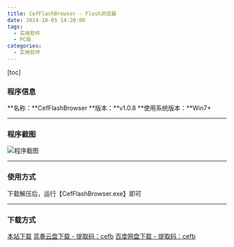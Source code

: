 ```yaml
---
title: CefFlashBrowser - Flash浏览器
date: 2024-10-05 14:20:00
tags:
  - 实用软件
  - PC版
categories:
  - 实用软件
---
```


[toc]

### 程序信息

**名称：**CefFlashBrowser
**版本：**v1.0.8
**使用系统版本：**Win7+

---

### 程序截图

![程序截图](https://cdn.jsdmirror.com/gh/Stoeaves/downsite-images@main/1728109429000.png)

---

### 使用方式

下载解压后，运行【CefFlashBrowser.exe】即可

---

### 下载方式

[本站下载](https://hub.tplus.eu.org/Niomaor/dlfiles/raw/master/CefFlashBrowser.7z)
[蓝奏云盘下载 - 提取码：cefb](https://wwqd.lanzoul.com/igFrt2boj6kd)
[百度网盘下载 - 提取码：cefb](https://pan.baidu.com/s/10Pg8-kHvE1tdrvPpja4V-w?pwd=cefb)